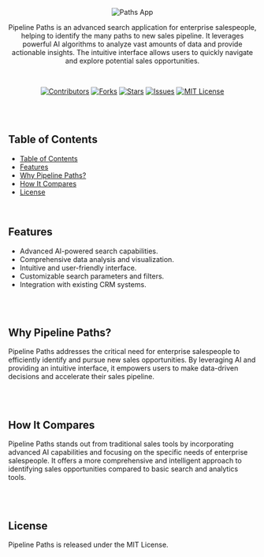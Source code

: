 <p align="center">
   <img src="https://raw.githubusercontent.com/harehimself/paths/master/Hare_Paths.png" alt="Paths App">
</p>

<p align="center">
   Pipeline Paths is an advanced search application for enterprise salespeople, helping to identify the many paths to new sales pipeline. It leverages powerful AI algorithms to analyze vast amounts of data and provide actionable insights. The intuitive interface allows users to quickly navigate and explore potential sales opportunities.
</p>
<br>

<p align="center">
  <a href="https://github.com/harehimself/paths/graphs/contributors">
    <img src="https://img.shields.io/github/contributors/harehimself/paths" alt="Contributors"></a>
  <a href="https://github.com/harehimself/paths/network/members">
    <img src="https://img.shields.io/github/forks/harehimself/paths" alt="Forks"></a>
  <a href="https://github.com/harehimself/paths/stargazers">
    <img src="https://img.shields.io/github/stars/harehimself/paths" alt="Stars"></a>
  <a href="https://github.com/harehimself/paths/issues">
    <img src="https://img.shields.io/github/issues/harehimself/paths" alt="Issues"></a>
  <a href="https://github.com/harehimself/paths/blob/main/LICENSE">
    <img src="https://img.shields.io/github/license/harehimself/paths" alt="MIT License"></a>
</p>

<br><br>

## Table of Contents
- [Table of Contents](#table-of-contents)
- [Features](#features)
- [Why Pipeline Paths?](#features)
- [How It Compares](#features)
- [License](#license)


<br>

## Features
- Advanced AI-powered search capabilities.<br>
- Comprehensive data analysis and visualization.<br>
- Intuitive and user-friendly interface.<br>
- Customizable search parameters and filters.<br>
- Integration with existing CRM systems.<br>

<br>
<br>

## Why Pipeline Paths?
   Pipeline Paths addresses the critical need for enterprise salespeople to efficiently identify and pursue new sales opportunities. By leveraging AI and providing an intuitive interface, it empowers users to make data-driven decisions and accelerate their sales pipeline.

<br>
<br>

## How It Compares
   Pipeline Paths stands out from traditional sales tools by incorporating advanced AI capabilities and focusing on the specific needs of enterprise salespeople. It offers a more comprehensive and intelligent approach to identifying sales opportunities compared to basic search and analytics tools.

<br>
<br>

## License
   Pipeline Paths is released under the MIT License.
